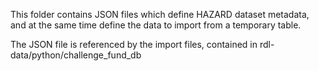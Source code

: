 This folder contains JSON files which define HAZARD dataset metadata, and at the same time define the data to import from a temporary table.

The JSON file is referenced by the import files, contained in rdl-data/python/challenge_fund_db
